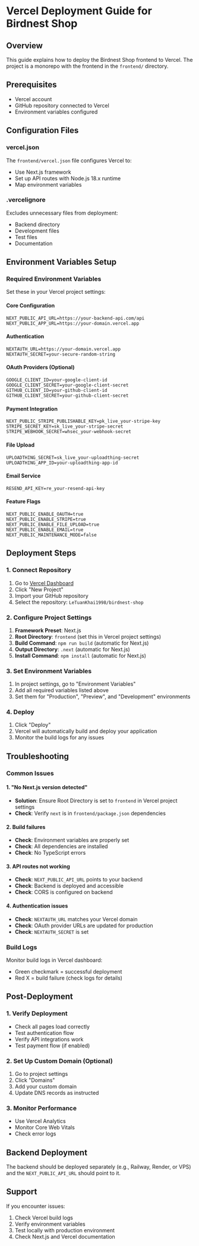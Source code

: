 # Vercel Deployment Guide for Birdnest Shop

## Overview
This guide explains how to deploy the Birdnest Shop frontend to Vercel. The project is a monorepo with the frontend in the `frontend/` directory.

## Prerequisites
- Vercel account
- GitHub repository connected to Vercel
- Environment variables configured

## Configuration Files

### vercel.json
The `frontend/vercel.json` file configures Vercel to:
- Use Next.js framework
- Set up API routes with Node.js 18.x runtime
- Map environment variables

### .vercelignore
Excludes unnecessary files from deployment:
- Backend directory
- Development files
- Test files
- Documentation

## Environment Variables Setup

### Required Environment Variables
Set these in your Vercel project settings:

#### Core Configuration
```
NEXT_PUBLIC_API_URL=https://your-backend-api.com/api
NEXT_PUBLIC_APP_URL=https://your-domain.vercel.app
```

#### Authentication
```
NEXTAUTH_URL=https://your-domain.vercel.app
NEXTAUTH_SECRET=your-secure-random-string
```

#### OAuth Providers (Optional)
```
GOOGLE_CLIENT_ID=your-google-client-id
GOOGLE_CLIENT_SECRET=your-google-client-secret
GITHUB_CLIENT_ID=your-github-client-id
GITHUB_CLIENT_SECRET=your-github-client-secret
```

#### Payment Integration
```
NEXT_PUBLIC_STRIPE_PUBLISHABLE_KEY=pk_live_your-stripe-key
STRIPE_SECRET_KEY=sk_live_your-stripe-secret
STRIPE_WEBHOOK_SECRET=whsec_your-webhook-secret
```

#### File Upload
```
UPLOADTHING_SECRET=sk_live_your-uploadthing-secret
UPLOADTHING_APP_ID=your-uploadthing-app-id
```

#### Email Service
```
RESEND_API_KEY=re_your-resend-api-key
```

#### Feature Flags
```
NEXT_PUBLIC_ENABLE_OAUTH=true
NEXT_PUBLIC_ENABLE_STRIPE=true
NEXT_PUBLIC_ENABLE_FILE_UPLOAD=true
NEXT_PUBLIC_ENABLE_EMAIL=true
NEXT_PUBLIC_MAINTENANCE_MODE=false
```

## Deployment Steps

### 1. Connect Repository
1. Go to [Vercel Dashboard](https://vercel.com/dashboard)
2. Click "New Project"
3. Import your GitHub repository
4. Select the repository: `LeTuanKhai1998/birdnest-shop`

### 2. Configure Project Settings
1. **Framework Preset**: Next.js
2. **Root Directory**: `frontend` (set this in Vercel project settings)
3. **Build Command**: `npm run build` (automatic for Next.js)
4. **Output Directory**: `.next` (automatic for Next.js)
5. **Install Command**: `npm install` (automatic for Next.js)

### 3. Set Environment Variables
1. In project settings, go to "Environment Variables"
2. Add all required variables listed above
3. Set them for "Production", "Preview", and "Development" environments

### 4. Deploy
1. Click "Deploy"
2. Vercel will automatically build and deploy your application
3. Monitor the build logs for any issues

## Troubleshooting

### Common Issues

#### 1. "No Next.js version detected"
- **Solution**: Ensure Root Directory is set to `frontend` in Vercel project settings
- **Check**: Verify `next` is in `frontend/package.json` dependencies

#### 2. Build failures
- **Check**: Environment variables are properly set
- **Check**: All dependencies are installed
- **Check**: No TypeScript errors

#### 3. API routes not working
- **Check**: `NEXT_PUBLIC_API_URL` points to your backend
- **Check**: Backend is deployed and accessible
- **Check**: CORS is configured on backend

#### 4. Authentication issues
- **Check**: `NEXTAUTH_URL` matches your Vercel domain
- **Check**: OAuth provider URLs are updated for production
- **Check**: `NEXTAUTH_SECRET` is set

### Build Logs
Monitor build logs in Vercel dashboard:
- Green checkmark = successful deployment
- Red X = build failure (check logs for details)

## Post-Deployment

### 1. Verify Deployment
- Check all pages load correctly
- Test authentication flow
- Verify API integrations work
- Test payment flow (if enabled)

### 2. Set Up Custom Domain (Optional)
1. Go to project settings
2. Click "Domains"
3. Add your custom domain
4. Update DNS records as instructed

### 3. Monitor Performance
- Use Vercel Analytics
- Monitor Core Web Vitals
- Check error logs

## Backend Deployment
The backend should be deployed separately (e.g., Railway, Render, or VPS) and the `NEXT_PUBLIC_API_URL` should point to it.

## Support
If you encounter issues:
1. Check Vercel build logs
2. Verify environment variables
3. Test locally with production environment
4. Check Next.js and Vercel documentation 
